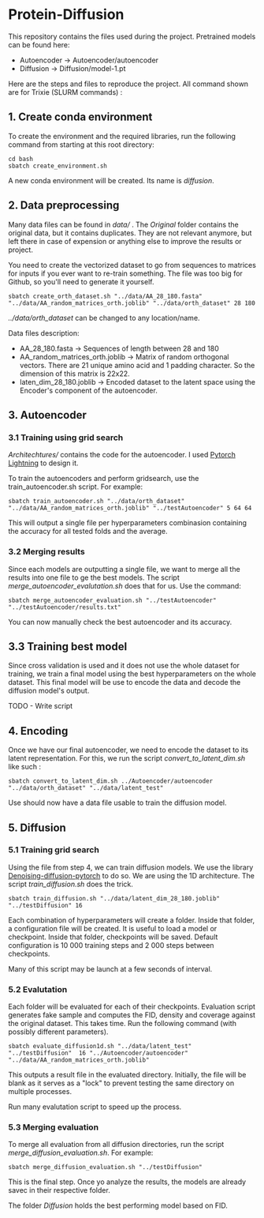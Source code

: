 # Protein-Diffusion

This repository contains the files used during the project. Pretrained models can be found here:

* Autoencoder &rarr; Autoencoder/autoencoder
* Diffusion &rarr; Diffusion/model-1.pt

Here are the steps and files to reproduce the project. All command shown are for Trixie (SLURM commands) :

## 1. Create conda environment

To create the environment and the required libraries, run the following command from starting at this root directory:

```
cd bash
sbatch create_environment.sh
```

A new conda environment will be created. Its name is *diffusion*.

## 2. Data preprocessing

Many data files can be found in *data/* . The *Original* folder contains the original data, but it contains duplicates. They are not relevant anymore, but left there in case of expension or anything else to improve the results or project.

You need to create the vectorized dataset to go from sequences to matrices for inputs if you ever want to re-train something. The file was too big for Github, so you'll need to generate it yourself. 

```
sbatch create_orth_dataset.sh "../data/AA_28_180.fasta" "../data/AA_random_matrices_orth.joblib" "../data/orth_dataset" 28 180
```

*../data/orth_dataset*  can be changed to any location/name.

Data files description:

* AA_28_180.fasta &rarr; Sequences of length between 28 and 180
* AA_random_matrices_orth.joblib &rarr; Matrix of random orthogonal vectors. There are 21 unique amino acid and 1 padding character. So the dimension of this matrix is 22x22.
* laten_dim_28_180.joblib &rarr; Encoded dataset to the latent space using the Encoder's component of the autoencoder. 

## 3. Autoencoder

### 3.1 Training using grid search

*Architechtures/* contains the code for the autoencoder. I used [Pytorch Lightning](https://lightning.ai/docs/pytorch/stable/) to design it.

To train the autoencoders and perform gridsearch, use the train_autoencoder.sh script. For example: 
```
sbatch train_autoencoder.sh "../data/orth_dataset" "../data/AA_random_matrices_orth.joblib" "../testAutoencoder" 5 64 64
```

This will output a single file per hyperparameters combinasion containing the accuracy for all tested folds and the average. 

### 3.2 Merging results

Since each models are outputting a single file, we want to merge all the results into one file to ge the best models. The script *merge_autoencoder_evalutation.sh* does that for us. Use the command: 

```
sbatch merge_autoencoder_evaluation.sh "../testAutoencoder" "../testAutoencoder/results.txt"
```

You can now manually check the best autoencoder and its accuracy.

## 3.3 Training best model

Since cross validation is used and it does not use the whole dataset for training, we train a final model using the best hyperparameters on the whole dataset. This final model will be use to encode the data and decode the diffusion model's output.

TODO - Write script

## 4. Encoding 

Once we have our final autoencoder, we need to encode the dataset to its latent representation. For this, we run the script *convert_to_latent_dim.sh* like such : 

```
sbatch convert_to_latent_dim.sh ../Autoencoder/autoencoder "../data/orth_dataset" "../data/latent_test"
```

Use should now have a data file usable to train the diffusion model.

## 5. Diffusion
### 5.1 Training grid search

Using the file from step 4, we can train diffusion models. We use the library  [Denoising-diffusion-pytorch](https://github.com/lucidrains/denoising-diffusion-pytorch) to do so. We are using the 1D architecture. The script *train_diffusion.sh* does the trick.

```
sbatch train_diffusion.sh "../data/latent_dim_28_180.joblib" "../testDiffusion" 16
```

Each combination of hyperparameters will create a folder. Inside that folder, a configuration file will be created. It is useful to load a model or checkpoint. Inside that folder, checkpoints will be saved. Default configuration is 10 000 training steps and 2 000 steps between checkpoints.

Many of this script may be launch at a few seconds of interval.

### 5.2 Evalutation

Each folder will be evaluated for each of their checkpoints. Evaluation script generates fake sample and computes the FID, density and coverage against the original dataset. This takes time. Run the following command (with possibly different parameters).

```
sbatch evaluate_diffusion1d.sh "../data/latent_test" "../testDiffusion"  16 "../Autoencoder/autoencoder" "../data/AA_random_matrices_orth.joblib"
```

This outputs a result file in the evaluated directory. Initially, the file will be blank as it serves as a "lock" to prevent testing the same directory on multiple processes.

Run many evalutation script to speed up the process. 

### 5.3 Merging evaluation

To merge all evaluation from all diffusion directories, run the script *merge_diffusion_evaluation.sh*. For example: 

```
sbatch merge_diffusion_evaluation.sh "../testDiffusion"
```

This is the final step. Once yo analyze the results, the models are already savec in their respective folder. 

The folder *Diffusion* holds the best performing model based on FID.